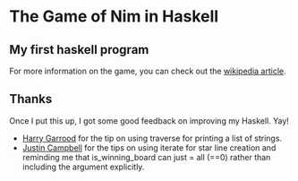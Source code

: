 # The Game of Nim in Haskell

## My first haskell program

For more information on the game, you can check out the [wikipedia article](http://en.wikipedia.org/wiki/Nim).


## Thanks

Once I put this up, I got some good feedback on improving my Haskell. Yay!

* [Harry Garrood](https://twitter.com/hdgarrood) for the tip on using traverse for printing a list of strings.
* [Justin Campbell](https://twitter.com/justincampbell) for the tips on using iterate for star line creation and reminding me that is_winning_board can just = all (==0) rather than including the argument explicitly.
